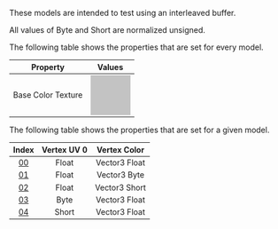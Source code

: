 These models are intended to test using an interleaved buffer.  

All values of Byte and Short are normalized unsigned.  

The following table shows the properties that are set for every model.  


Property | **Values**
:---: | :---:
Base Color Texture | <img src="Textures/Texture_baseColor_Grey.png" height="72" width="72" align="middle">


The following table shows the properties that are set for a given model.  


Index | Vertex UV 0 | Vertex Color
:---: | :---: | :---:
[00](Buffer_Interleaved_00.gltf) | Float | Vector3 Float
[01](Buffer_Interleaved_01.gltf) | Float | Vector3 Byte
[02](Buffer_Interleaved_02.gltf) | Float | Vector3 Short
[03](Buffer_Interleaved_03.gltf) | Byte | Vector3 Float
[04](Buffer_Interleaved_04.gltf) | Short | Vector3 Float
 
